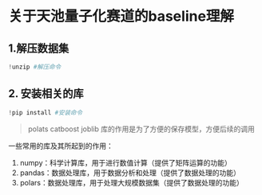 # 关于天池量子化赛道的baseline理解

## 1.解压数据集
```python
!unzip #解压命令
```

## 2. 安装相关的库
```python
!pip install #安装命令
```
> polats catboost joblib 库的作用是为了方便的保存模型，方便后续的调用

一些常用的库及其所起到的作用：
1. numpy：科学计算库，用于进行数值计算（提供了矩阵运算的功能）
2. pandas：数据处理库，用于数据分析和处理（提供了数据处理的功能）
3. polars：数据处理库，用于处理大规模数据集（提供了数据处理的功能）